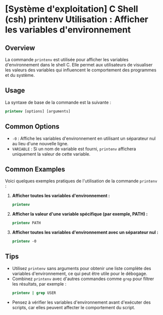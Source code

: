 # [Système d'exploitation] C Shell (csh) printenv Utilisation : Afficher les variables d'environnement

## Overview
La commande `printenv` est utilisée pour afficher les variables d'environnement dans le shell C. Elle permet aux utilisateurs de visualiser les valeurs des variables qui influencent le comportement des programmes et du système.

## Usage
La syntaxe de base de la commande est la suivante :

```csh
printenv [options] [arguments]
```

## Common Options
- `-0` : Affiche les variables d'environnement en utilisant un séparateur nul au lieu d'une nouvelle ligne.
- `VARIABLE` : Si un nom de variable est fourni, `printenv` affichera uniquement la valeur de cette variable.

## Common Examples
Voici quelques exemples pratiques de l'utilisation de la commande `printenv` :

1. **Afficher toutes les variables d'environnement :**
   ```csh
   printenv
   ```

2. **Afficher la valeur d'une variable spécifique (par exemple, PATH) :**
   ```csh
   printenv PATH
   ```

3. **Afficher toutes les variables d'environnement avec un séparateur nul :**
   ```csh
   printenv -0
   ```

## Tips
- Utilisez `printenv` sans arguments pour obtenir une liste complète des variables d'environnement, ce qui peut être utile pour le débogage.
- Combinez `printenv` avec d'autres commandes comme `grep` pour filtrer les résultats, par exemple :
  ```csh
  printenv | grep USER
  ```
- Pensez à vérifier les variables d'environnement avant d'exécuter des scripts, car elles peuvent affecter le comportement du script.